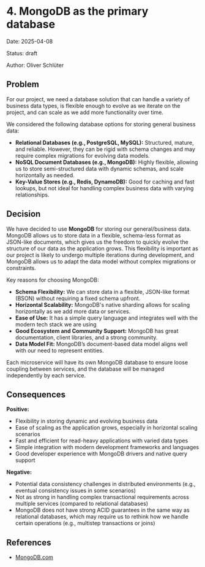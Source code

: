 # 4. MongoDB as the primary database

Date: 2025-04-08

Status: draft

Author: Oliver Schlüter

## Problem

For our project, we need a database solution that can handle a variety of business data types, is flexible enough to evolve as we iterate on the project, and can scale as we add more functionality over time.

We considered the following database options for storing general business data:
- **Relational Databases (e.g., PostgreSQL, MySQL):** Structured, mature, and reliable. However, they can be rigid with schema changes and may require complex migrations for evolving data models.
- **NoSQL Document Databases (e.g., MongoDB):** Highly flexible, allowing us to store semi-structured data with dynamic schemas, and scale horizontally as needed.
- **Key-Value Stores (e.g., Redis, DynamoDB):** Good for caching and fast lookups, but not ideal for handling complex business data with varying relationships.

## Decision

We have decided to use **MongoDB** for storing our general/business data. 
MongoDB allows us to store data in a flexible, schema-less format as JSON-like documents, which gives us the freedom to quickly evolve the structure of our data as the application grows. 
This flexibility is important as our project is likely to undergo multiple iterations during development, and MongoDB allows us to adapt the data model without complex migrations or constraints.

Key reasons for choosing MongoDB:
- **Schema Flexibility:** We can store data in a flexible, JSON-like format (BSON) without requiring a fixed schema upfront.
- **Horizontal Scalability:** MongoDB's native sharding allows for scaling horizontally as we add more data or services.
- **Ease of Use:** It has a simple query language and integrates well with the modern tech stack we are using
- **Good Ecosystem and Community Support:** MongoDB has great documentation, client libraries, and a strong community.
- **Data Model Fit:** MongoDB’s document-based data model aligns well with our need to represent entities.

Each microservice will have its own MongoDB database to ensure loose coupling between services, and the database will be managed independently by each service.

## Consequences

**Positive:**
- Flexibility in storing dynamic and evolving business data
- Ease of scaling as the application grows, especially in horizontal scaling scenarios
- Fast and efficient for read-heavy applications with varied data types
- Simple integration with modern development frameworks and languages
- Good developer experience with MongoDB drivers and native query support

**Negative:**
- Potential data consistency challenges in distributed environments (e.g., eventual consistency issues in some scenarios)
- Not as strong in handling complex transactional requirements across multiple services (compared to relational databases)
- MongoDB does not have strong ACID guarantees in the same way as relational databases, which may require us to rethink how we handle certain operations (e.g., multistep transactions or joins)


## References

- [MongoDB.com](https://www.mongodb.com/)
